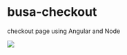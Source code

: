 # busa-checkout
checkout page using Angular and Node

<img src="http://s11.postimg.org/ghpdf0tir/screenshop.png" />
